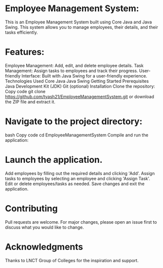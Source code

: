 # Employee Management System:
This is an Employee Management System built using Core Java and Java Swing. This system allows you to manage employees, their details, and their tasks efficiently.

# Features:
Employee Management: Add, edit, and delete employee details.
Task Management: Assign tasks to employees and track their progress.
User-friendly Interface: Built with Java Swing for a user-friendly experience.
Technologies Used
Core Java
Java Swing
Getting Started
Prerequisites
Java Development Kit (JDK)
Git (optional)
Installation
Clone the repository:
Copy code
git clone https://github.com/tyash21/EmployeeManagementSystem.git
or download the ZIP file and extract it.

# Navigate to the project directory:

bash
Copy code
cd EmployeeManagementSystem
Compile and run the application:

# Launch the application.
Add employees by filling out the required details and clicking 'Add'.
Assign tasks to employees by selecting an employee and clicking 'Assign Task'.
Edit or delete employees/tasks as needed.
Save changes and exit the application.

# Contributing
Pull requests are welcome. For major changes, please open an issue first to discuss what you would like to change.

# Acknowledgments
Thanks to LNCT Group of Colleges for the inspiration and support.
